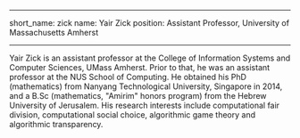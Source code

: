 
---

short_name: zick 
name: Yair Zick
position: Assistant Professor, University of Massachusetts Amherst

---
Yair Zick is an assistant professor at the College of Information Systems and Computer Sciences, UMass Amherst. Prior to that, he was an assistant professor at the NUS School of Computing. He obtained his PhD (mathematics) from Nanyang Technological University, Singapore in 2014, and a B.Sc (mathematics, "Amirim" honors program) from the Hebrew University of Jerusalem. His research interests include computational fair division, computational social choice, algorithmic game theory and algorithmic transparency. 

